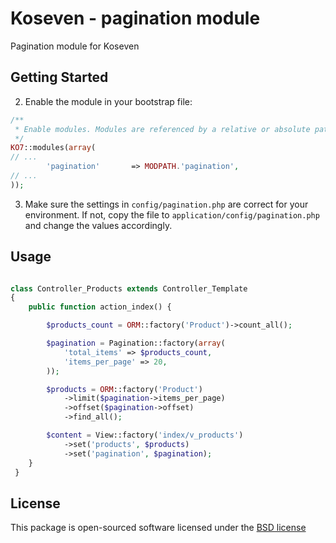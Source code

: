 # Koseven - pagination module
Pagination module for Koseven

## Getting Started
2. Enable the module in your bootstrap file:

```php
/**
 * Enable modules. Modules are referenced by a relative or absolute path.
 */
KO7::modules(array(
// ...
        'pagination'       => MODPATH.'pagination',
// ...
));
  ```
3. Make sure the settings in `config/pagination.php` are correct for your environment. If not, copy the file to `application/config/pagination.php` and change the values accordingly.

## Usage

```php

class Controller_Products extends Controller_Template
{
    public function action_index() {

    	$products_count = ORM::factory('Product')->count_all();

    	$pagination = Pagination::factory(array(
            'total_items' => $products_count,
            'items_per_page' => 20,
        ));

    	$products = ORM::factory('Product')
    	    ->limit($pagination->items_per_page)
    	    ->offset($pagination->offset)
    	    ->find_all();

    	$content = View::factory('index/v_products')
    	    ->set('products', $products)
    	    ->set('pagination', $pagination);
    }
 }

```

## License
This package is open-sourced software licensed under the [BSD license](https://koseven.ga/LICENSE.md)
